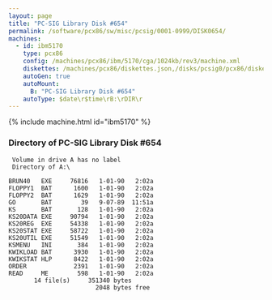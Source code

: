 ```yaml
---
layout: page
title: "PC-SIG Library Disk #654"
permalink: /software/pcx86/sw/misc/pcsig/0001-0999/DISK0654/
machines:
  - id: ibm5170
    type: pcx86
    config: /machines/pcx86/ibm/5170/cga/1024kb/rev3/machine.xml
    diskettes: /machines/pcx86/diskettes.json,/disks/pcsig0/pcx86/diskettes.json
    autoGen: true
    autoMount:
      B: "PC-SIG Library Disk #654"
    autoType: $date\r$time\rB:\rDIR\r
---
```


{% include machine.html id="ibm5170" %}

### Directory of PC-SIG Library Disk #654

     Volume in drive A has no label
     Directory of A:\

    BRUN40   EXE     76816   1-01-90   2:02a
    FLOPPY1  BAT      1600   1-01-90   2:02a
    FLOPPY2  BAT      1629   1-01-90   2:02a
    GO       BAT        39   9-07-89  11:51a
    KS       BAT       128   1-01-90   2:02a
    KS20DATA EXE     90794   1-01-90   2:02a
    KS20REG  EXE     54338   1-01-90   2:02a
    KS20STAT EXE     58722   1-01-90   2:02a
    KS20UTIL EXE     51549   1-01-90   2:02a
    KSMENU   INI       384   1-01-90   2:02a
    KWIKLOAD BAT      3930   1-01-90   2:02a
    KWIKSTAT HLP      8422   1-01-90   2:02a
    ORDER             2391   1-01-90   2:02a
    READ     ME        598   1-01-90   2:02a
           14 file(s)     351340 bytes
                            2048 bytes free
